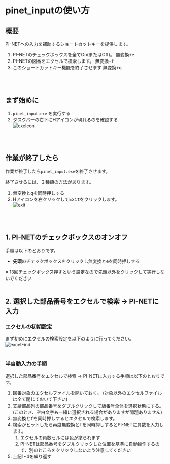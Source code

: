 # pinet_inputの使い方



## 概要

PI-NETへの入力を補助するショートカットキーを提供します。

1. PI-NETのチェックボックスを全てOn(またはOff)。
   <kbd>無変換+e</kbd>
2. PI-NETの図番をエクセルで検索します。
   <kbd>無変換+f</kbd>
3. このショートカットキー機能を終了させます
   <kbd>無変換+q</kbd>
<br>
<br>


## まず始めに

1. `pinet_input.exe` を実行する
2. タスクバーの右下にHアイコンが現れるのを確認する<br>
   ![exeIcon](https://user-images.githubusercontent.com/69337126/91275802-9735af80-e7bb-11ea-9a33-1dc72ec7c4df.png)
<br>
<br>


## 作業が終了したら

作業が終了したら`pinet_input.exe`を終了させます。

終了させるには、２種類の方法があります。

1. <kbd>無変換とqを同時押し</kbd>する
2. Hアイコンを右クリックして<kbd>Exit</kbd>をクリックします。<br>
   ![exit](https://user-images.githubusercontent.com/69337126/91275803-97ce4600-e7bb-11ea-87ac-194ed9fe9444.png)
<br>
<br>



## 1. PI-NETのチェックボックスのオンオフ

手順は以下のとおりです。

- **先頭**のチェックボックスをクリックし<kbd>無変換とeを同時押しする</kbd>

※ 13回チェックボックス押すという設定なので先頭以外をクリックして実行しないでください
<br>
<br>



## 2. 選択した部品番号をエクセルで検索 →  PI-NETに入力

### エクセルの初期設定

まず初めにエクセルの検索設定を以下のように行ってください。<br>
![excelFind](https://user-images.githubusercontent.com/69337126/91275804-9866dc80-e7bb-11ea-8b93-0b05b888574c.png)
<br>
<br>



### 半自動入力の手順

選択した部品番号をエクセルで検索 →  PI-NETに入力する手順は以下のとおりです。

1. 図番対象のエクセルファイルを開いておく。
   (対象以外のエクセルファイルは全て閉じておいて下さい)
2. 支給部品列の部品番号をダブルクリックして版番号全体を選択状態にする。
   (このとき、空白文字も一緒に選択される場合がありますが問題ありません)
3. <kbd>無変換とfを同時押し</kbd>するとエクセルで検索します。
4. 検索がヒットしたら再度<kbd>無変換とfを同時押し</kbd>するとPI-NETに員数を入力します。
   1. エクセルの員数セルには色が塗られます
   2. PI-NETは部品番号をダブルクリックした位置を基準に自動操作するので、別のところをクリックしないよう注意してください
5. 上記1~4を繰り返す